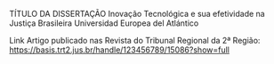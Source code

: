 TÍTULO DA DISSERTAÇÃO
Inovação Tecnológica e sua efetividade na Justiça Brasileira
Universidad Europea del Atlántico

Link Artigo publicado nas Revista do Tribunal Regional da 2ª Região: 
https://basis.trt2.jus.br/handle/123456789/15086?show=full
